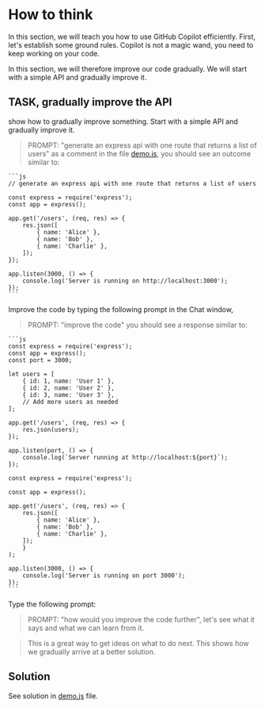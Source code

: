 # How to think

In this section, we will teach you how to use GitHub Copilot efficiently. First, let's establish some ground rules. Copilot is not a magic wand, you need to keep working on your code.

In this section, we will therefore improve our code gradually. We will start with a simple API and gradually improve it.

## TASK, gradually improve the API

show how to gradually improve something. Start with a simple API and gradually improve it.

> PROMPT: "generate an express api with one route that returns a list of users" as a comment in the file [demo.js](./demo.js), you should see an outcome similar to:

    ```js
    // generate an express api with one route that returns a list of users

    const express = require('express');
    const app = express();

    app.get('/users', (req, res) => {
        res.json([
            { name: 'Alice' },
            { name: 'Bob' },
            { name: 'Charlie' },
        ]);
    });

    app.listen(3000, () => {
        console.log('Server is running on http://localhost:3000');
    });
    ```

Improve the code by typing the following prompt in the Chat window,

> PROMPT: "improve the code" 
you should see a response similar to:

    ```js
    const express = require('express');
    const app = express();
    const port = 3000;
    
    let users = [
        { id: 1, name: 'User 1' },
        { id: 2, name: 'User 2' },
        { id: 3, name: 'User 3' },
        // Add more users as needed
    ];
    
    app.get('/users', (req, res) => {
        res.json(users);
    });
    
    app.listen(port, () => {
        console.log(`Server running at http://localhost:${port}`);
    });
    
    const express = require('express');
    
    const app = express();
    
    app.get('/users', (req, res) => {
        res.json([
            { name: 'Alice' },
            { name: 'Bob' },
            { name: 'Charlie' },
        ]);
        }
    );
    
    app.listen(3000, () => {
        console.log('Server is running on port 3000');
    });
    ```

Type the following prompt:

> PROMPT: "how would you improve the code further", let's see what it says and what we can learn from it.

> This is a great way to get ideas on what to do next. This shows how we gradually arrive at a better solution.

## Solution

See solution in [demo.js](./demo.js) file.
